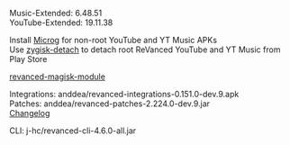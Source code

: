 Music-Extended: 6.48.51  
YouTube-Extended: 19.11.38  

Install [Microg](https://github.com/ReVanced/GmsCore/releases) for non-root YouTube and YT Music APKs  
Use [zygisk-detach](https://github.com/j-hc/zygisk-detach) to detach root ReVanced YouTube and YT Music from Play Store  

[revanced-magisk-module](https://github.com/j-hc/revanced-magisk-module)
  
Integrations: anddea/revanced-integrations-0.151.0-dev.9.apk  
Patches: anddea/revanced-patches-2.224.0-dev.9.jar  
[Changelog](https://github.com/anddea/revanced-patches/releases/tag/v2.224.0-dev.9)

CLI: j-hc/revanced-cli-4.6.0-all.jar    
